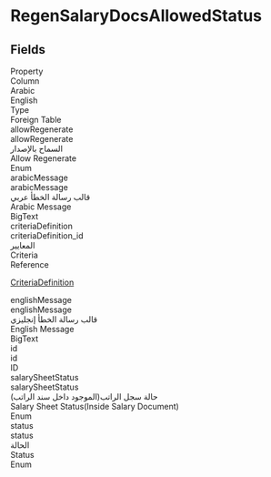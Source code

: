 # RegenSalaryDocsAllowedStatus

<ContentFilter/>

<div class='searchable'>

## Fields

<div class="nama-table">
<div class="row header-row">
<div class="cell">Property</div>
<div class="cell">Column</div>
<div class="cell">Arabic</div>
<div class="cell">English</div>
<div class="cell">Type</div>
<div class="cell">Foreign Table</div>
</div><div class="row searchable" id="allowRegenerate">
<div class="cell" data-label="Property">allowRegenerate</div>
<div class="cell" data-label="Column">allowRegenerate</div>
<div class="cell" data-label="Arabic">السماح بالإصدار</div>
<div class="cell" data-label="English">Allow Regenerate</div>
<div class="cell" data-label="Type">Enum</div>

</div>

<div class="row searchable" id="arabicMessage">
<div class="cell" data-label="Property">arabicMessage</div>
<div class="cell" data-label="Column">arabicMessage</div>
<div class="cell" data-label="Arabic">قالب رسالة الخطأ عربي</div>
<div class="cell" data-label="English">Arabic Message</div>
<div class="cell" data-label="Type">BigText</div>

</div>

<div class="row searchable" id="criteriaDefinition">
<div class="cell" data-label="Property">criteriaDefinition</div>
<div class="cell" data-label="Column">criteriaDefinition_id</div>
<div class="cell" data-label="Arabic"> المعايير</div>
<div class="cell" data-label="English"> Criteria</div>
<div class="cell" data-label="Type">Reference</div>
<div class="cell" data-label="Foreign Table">

 [CriteriaDefinition](/modules/basic/CriteriaDefinition.md) 
</div>
</div>

<div class="row searchable" id="englishMessage">
<div class="cell" data-label="Property">englishMessage</div>
<div class="cell" data-label="Column">englishMessage</div>
<div class="cell" data-label="Arabic">قالب رسالة الخطأ إنجليزي</div>
<div class="cell" data-label="English">English Message</div>
<div class="cell" data-label="Type">BigText</div>

</div>

<div class="row searchable" id="id">
<div class="cell" data-label="Property">id</div>
<div class="cell" data-label="Column">id</div>
<div class="cell" data-label="Arabic"></div>
<div class="cell" data-label="English"></div>
<div class="cell" data-label="Type">ID</div>

</div>

<div class="row searchable" id="salarySheetStatus">
<div class="cell" data-label="Property">salarySheetStatus</div>
<div class="cell" data-label="Column">salarySheetStatus</div>
<div class="cell" data-label="Arabic">حالة سجل الراتب(الموجود داخل سند الراتب)</div>
<div class="cell" data-label="English">Salary Sheet Status(Inside Salary Document)</div>
<div class="cell" data-label="Type">Enum</div>

</div>

<div class="row searchable" id="status">
<div class="cell" data-label="Property">status</div>
<div class="cell" data-label="Column">status</div>
<div class="cell" data-label="Arabic">الحالة</div>
<div class="cell" data-label="English">Status</div>
<div class="cell" data-label="Type">Enum</div>

</div>


</div>
</div>

